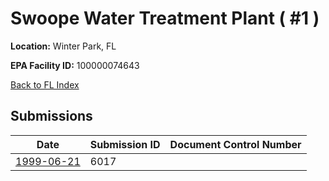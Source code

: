 # Swoope Water Treatment Plant  ( #1 )

**Location:** Winter Park, FL

**EPA Facility ID:** 100000074643

[Back to FL Index](../../index.md)

## Submissions

| Date | Submission ID | Document Control Number |
|------|--------------|-------------------------|
| [1999-06-21](submissions/6017.md) | 6017 |  |
